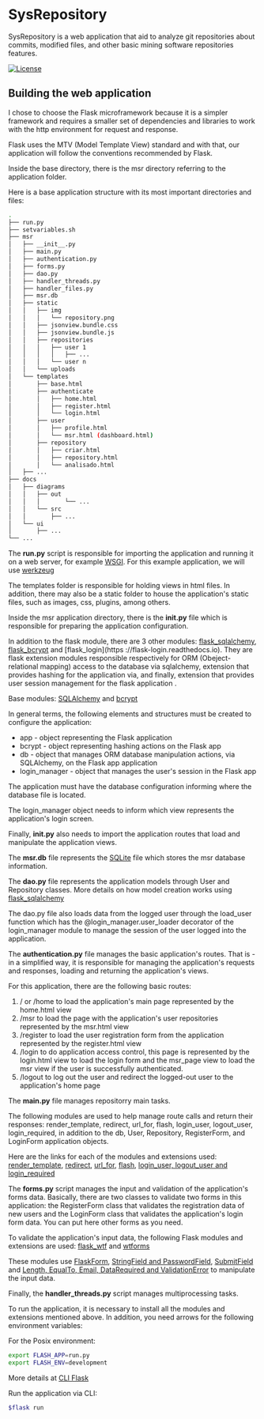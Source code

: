 # SysRepository

SysRepository is a web application that aid to analyze git repositories about commits, modified files, and other basic mining software repositories features.

[![License](https://img.shields.io/badge/License-BSD%202--Clause-orange.svg)](https://github.com/myplayareas/sysrepository/blob/master/LICENSE)

## Building the web application

I chose to choose the Flask microframework because it is a simpler framework and requires a smaller set of dependencies and libraries to work with the http environment for request and response.

Flask uses the MTV (Model Template View) standard and with that, our application will follow the conventions recommended by Flask.

Inside the base directory, there is the msr directory referring to the application folder.

Here is a base application structure with its most important directories and files:

```bash
.
├── run.py
├── setvariables.sh
├── msr
│   ├── __init__.py
│   ├── main.py
│   ├── authentication.py
│   ├── forms.py
│   ├── dao.py
│   ├── handler_threads.py
│   ├── handler_files.py
│   ├── msr.db
│   ├── static
│   │   ├── img
│   │   │   └── repository.png
│   │   ├── jsonview.bundle.css
│   │   ├── jsonview.bundle.js
│   │   ├── repositories
│   │   │   ├── user 1
│   │   │   │   ├── ...
│   │   │   └── user n
│   │   └── uploads
│   └── templates
│       ├── base.html
│       ├── authenticate
│       │   ├── home.html
│       │   ├── register.html
│       │   └── login.html
│       ├── user
│       │   ├── profile.html
│       │   └── msr.html (dashboard.html)
│       ├── repository
│       │   ├── criar.html
│       │   ├── repository.html
│       │   └── analisado.html 
│	├── ...
├── docs
│   ├── diagrams
│   │   ├── out
│   │   │       └── ...
│   │   └── src
│   │       ├── ...
│   └── ui
│       ├── ...
└── ...
```

The **run.py** script is responsible for importing the application and running it on a web server, for example [WSGI](https://en.wikipedia.org/wiki/Web_Server_Gateway_Interface). For this example application, we will use [werkzeug](https://www.palletsprojects.com/p/werkzeug)

The templates folder is responsible for holding views in html files. In addition, there may also be a static folder to house the application's static files, such as images, css, plugins, among others.

Inside the msr application directory, there is the **__init__.py** file which is responsible for preparing the application configuration.

In addition to the flask module, there are 3 other modules: [flask_sqlalchemy](https://flask-sqlalchemy.palletsprojects.com), [flask_bcrypt](https://flask-bcrypt.readthedocs.io) and [flask_login](https ://flask-login.readthedocs.io). They are flask extension modules responsible respectively for ORM (Obeject-relational mapping) access to the database via sqlalchemy, extension that provides hashing for the application via, and finally, extension that provides user session management for the flask application .

Base modules: [SQLAlchemy](https://www.sqlalchemy.org) and [bcrypt](https://pypi.org/project/bcrypt)

In general terms, the following elements and structures must be created to configure the application:

- app - object representing the Flask application
- bcrypt - object representing hashing actions on the Flask app
- db - object that manages ORM database manipulation actions, via SQLAlchemy, on the Flask app application
- login_manager - object that manages the user's session in the Flask app

The application must have the database configuration informing where the database file is located.

The login_manager object needs to inform which view represents the application's login screen.

Finally, **__init__.py** also needs to import the application routes that load and manipulate the application views.

The **msr.db** file represents the [SQLite](https://www.sqlite.org/index.html) file which stores the msr database information.

The **dao.py** file represents the application models through User and Repository classes. More details on how model creation works using [flask_sqlalchemy](https://flask-sqlalchemy.palletsprojects.com/en/2.x/quickstart)

The dao.py file also loads data from the logged user through the load_user function which has the @login_manager.user_loader decorator of the login_manager module to manage the session of the user logged into the application.

The **authentication.py** file manages the basic application's routes. That is - in a simplified way, it is responsible for managing the application's requests and responses, loading and returning the application's views.

For this application, there are the following basic routes:
1. / or /home to load the application's main page represented by the home.html view
2. /msr to load the page with the application's user repositories represented by the msr.html view
3. /register to load the user registration form from the application represented by the register.html view
4. /login to do application access control, this page is represented by the login.html view to load the login form and the msr_page view to load the msr view if the user is successfully authenticated.
5. /logout to log out the user and redirect the logged-out user to the application's home page

The **main.py** file manages repositorry main tasks.

The following modules are used to help manage route calls and return their responses: render_template, redirect, url_for, flash, login_user, logout_user, login_required, in addition to the db, User, Repository, RegisterForm, and LoginForm application objects.

Here are the links for each of the modules and extensions used: [render_template](https://flask.palletsprojects.com/en/2.0.x/api/#flask.render_template),
[redirect](https://flask.palletsprojects.com/en/2.0.x/api/#flask.render_template), [url_for](https://flask.palletsprojects.com/en/2.0.x/api/#flask.url_for),
[flash](https://flask.palletsprojects.com/en/2.0.x/patterns/flashing), [login_user, logout_user and login_required](https://flask-login.readthedocs.io/en/latest/#flask_login.login_user)

The **forms.py** script manages the input and validation of the application's forms data. Basically, there are two classes to validate two forms in this application: the RegisterForm class that validates the registration data of new users and the LoginForm class that validates the application's login form data. You can put here other forms as you need.

To validate the application's input data, the following Flask modules and extensions are used: [flask_wtf](https://flask-wtf.readthedocs.io) and [wtforms](https://flask-wtf.readthedocs.io)

These modules use [FlaskForm](https://flask-wtf.readthedocs.io/en/0.15.x/quickstart/#validating-forms), [StringField and PasswordField](https://wtforms.readthedocs.io/en/2.3.x/fields),
[SubmitField](https://wtforms.readthedocs.io/en/2.3.x/fields/#wtforms.fields.SubmitField) and [Length, EqualTo, Email, DataRequired and ValidationError](https://wtforms.readthedocs.io/en/2.3.x/validators) to manipulate the input data.

Finally, the **handler_threads.py** script manages multiprocessing tasks.

To run the application, it is necessary to install all the modules and extensions mentioned above. In addition, you need arrows for the following environment variables:

For the Posix environment:
```bash
export FLASH_APP=run.py
export FLASH_ENV=development
```
More details at [CLI Flask](https://flask.palletsprojects.com/en/2.0.x/cli/)

Run the application via CLI:
```bash
$flask run
```
